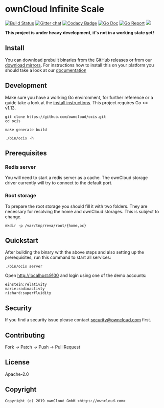# ownCloud Infinite Scale

[![Build Status](https://cloud.drone.io/api/badges/owncloud/ocis/status.svg)](https://cloud.drone.io/owncloud/ocis)
[![Gitter chat](https://badges.gitter.im/cs3org/reva.svg)](https://gitter.im/cs3org/reva)
[![Codacy Badge](https://api.codacy.com/project/badge/Grade/dc97ddfa167641d8b107e9b618823c71)](https://www.codacy.com/app/owncloud/ocis?utm_source=github.com&amp;utm_medium=referral&amp;utm_content=owncloud/ocis&amp;utm_campaign=Badge_Grade)
[![Go Doc](https://godoc.org/github.com/owncloud/ocis?status.svg)](http://godoc.org/github.com/owncloud/ocis)
[![Go Report](http://goreportcard.com/badge/github.com/owncloud/ocis)](http://goreportcard.com/report/github.com/owncloud/ocis)
[![](https://images.microbadger.com/badges/image/owncloud/ocis.svg)](http://microbadger.com/images/owncloud/ocis "Get your own image badge on microbadger.com")

**This project is under heavy development, it's not in a working state yet!**

## Install

You can download prebuilt binaries from the GitHub releases or from our [download mirrors](http://download.owncloud.com/ocis/ocis/). For instructions how to install this on your platform you should take a look at our [documentation](https://owncloud.github.io/ocis/)

## Development

Make sure you have a working Go environment, for further reference or a guide take a look at the [install instructions](http://golang.org/doc/install.html). This project requires Go >= v1.13.

```console
git clone https://github.com/owncloud/ocis.git
cd ocis

make generate build

./bin/ocis -h
```

## Prerequisites

### Redis server

You will need to start a redis server as a cache. The ownCloud storage driver currently will try to connect to the default port.

### Root storage

To prepare the root storage you should fill it with two folders. They are necessary for resolving the home and ownCloud storages. This is subject to change.

```console
mkdir -p /var/tmp/reva/root/{home,oc}
```

## Quickstart

After building the binary with the above steps and also setting up the prerequisites, run this command to start all services:

```console
./bin/ocis server
```

Open [http://localhost:9100](http://localhost:9100) and login using one of the demo accounts:

```console
einstein:relativity
marie:radioactivty
richard:superfluidity
```

## Security

If you find a security issue please contact security@owncloud.com first.

## Contributing

Fork -> Patch -> Push -> Pull Request

## License

Apache-2.0

## Copyright

```console
Copyright (c) 2019 ownCloud GmbH <https://owncloud.com>
```
